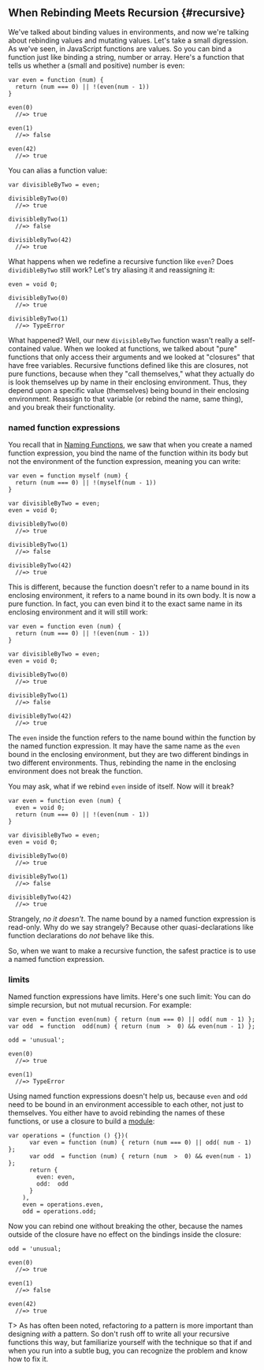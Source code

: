 ## When Rebinding Meets Recursion {#recursive}

We've talked about binding values in environments, and now we're talking about rebinding values and mutating values. Let's take a small digression. As we've seen, in JavaScript functions are values. So you can bind a function just like binding a string, number or array. Here's a function that tells us whether a (small and positive) number is even:

    var even = function (num) {
      return (num === 0) || !(even(num - 1))
    }
    
    even(0)
      //=> true
      
    even(1)
      //=> false
      
    even(42)
      //=> true
    
You can alias a function value:

    var divisibleByTwo = even;
    
    divisibleByTwo(0)
      //=> true
      
    divisibleByTwo(1)
      //=> false
      
    divisibleByTwo(42)
      //=> true
      
What happens when we redefine a recursive function like `even`? Does `dividibleByTwo` still work? Let's try aliasing it and reassigning it:

    even = void 0;
    
    divisibleByTwo(0)
      //=> true
    
    divisibleByTwo(1)
      //=> TypeError
      
What happened? Well, our new `divisibleByTwo` function wasn't really a self-contained value. When we looked at functions, we talked about "pure" functions that only access their arguments and we looked at "closures" that have free variables. Recursive functions defined like this are closures, not pure functions, because when they "call themselves," what they actually do is look themselves up by name in their enclosing environment. Thus, they depend upon a specific value (themselves) being bound in their enclosing environment. Reassign to that variable (or rebind the name, same thing), and you break their functionality.

### named function expressions

You recall that in [Naming Functions](#named-function-expressions), we saw that when you create a named function expression, you bind the name of the function within its body but not the environment of the function expression, meaning you can write:

    var even = function myself (num) {
      return (num === 0) || !(myself(num - 1))
    }

    var divisibleByTwo = even;
    even = void 0;
    
    divisibleByTwo(0)
      //=> true
      
    divisibleByTwo(1)
      //=> false
      
    divisibleByTwo(42)
      //=> true

This is different, because the function doesn't refer to a name bound in its enclosing environment, it refers to a name bound in its own body. It is now a pure function. In fact, you can even bind it to the exact same name in its enclosing environment and it will still work:

    var even = function even (num) {
      return (num === 0) || !(even(num - 1))
    }

    var divisibleByTwo = even;
    even = void 0;
    
    divisibleByTwo(0)
      //=> true
      
    divisibleByTwo(1)
      //=> false
      
    divisibleByTwo(42)
      //=> true
      
The `even` inside the function refers to the name bound within the function by the named function expression. It may have the same name as the `even` bound in the enclosing environment, but they are two different bindings in two different environments. Thus, rebinding the name in the enclosing environment does not break the function.

You may ask, what if we rebind `even`  inside of itself. Now will it break?

    var even = function even (num) {
      even = void 0;
      return (num === 0) || !(even(num - 1))
    }

    var divisibleByTwo = even;
    even = void 0;
    
    divisibleByTwo(0)
      //=> true
      
    divisibleByTwo(1)
      //=> false
      
    divisibleByTwo(42)
      //=> true

Strangely, *no it doesn't*. The name bound by a named function expression is read-only. Why do we say strangely? Because other quasi-declarations like function declarations do *not* behave like this.

So, when we want to make a recursive function, the safest practice is to use a named function expression.

### limits

Named function expressions have limits. Here's one such limit: You can do simple recursion, but not mutual recursion. For example:

    var even = function even(num) { return (num === 0) || odd( num - 1) };
    var odd  = function  odd(num) { return (num  >  0) && even(num - 1) };
    
    odd = 'unusual';

    even(0)
      //=> true
    
    even(1)
      //=> TypeError

Using named function expressions doesn't help us, because `even` and `odd` need to be bound in an environment accessible to each other, not just to themselves. You either have to avoid rebinding the names of these functions, or use a closure to build a [module](#modules):

    var operations = (function () {})(
          var even = function (num) { return (num === 0) || odd( num - 1) };
          var odd  = function (num) { return (num  >  0) && even(num - 1) };
          return {
            even: even,
            odd:  odd
          }
        ),
        even = operations.even,
        odd = operations.odd;
        
Now you can rebind one without breaking the other, because the names outside of the closure have no effect on the bindings inside the closure:

    odd = 'unusual;
    
    even(0)
      //=> true
      
    even(1)
      //=> false
      
    even(42)
      //=> true
      

T> As has often been noted, refactoring *to* a pattern is more important than designing *with* a pattern. So don't rush off to write all your recursive functions this way, but familiarize yourself with the technique so that if and when you run into a subtle bug, you can recognize the problem and know how to fix it.
